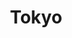 ---
layout: citytemp
title: Tokyo
header: Tokyo


images:
- slideimg: img/slideTokyo1.jpg
  slidehead: Dynamic
  slidetext: Tokyo thrives as a fast-paced city where cutting-edge technology meets a vibrant urban lifestyle.

- slideimg: img/slideTokyo2.jpg
  slidehead: Traditional
  slidetext: Amid its modernity, Tokyo preserves its rich history through ancient temples, shrines, and festivals.

- slideimg: img/slideTokyo3.jpg
  slidehead: Diverse
  slidetext: The city offers something for everyone, from high-end shopping districts to serene parks and cultural landmarks.


text:
- header: Overview
  body: Tokyo, Japan’s bustling capital, is a global hub of culture, technology, and innovation. Known for its blend of ultramodern skyscrapers and historic temples, the city offers iconic landmarks such as the Tokyo Skytree, Meiji Shrine, and the vibrant Shibuya Crossing. It’s a culinary paradise, boasting everything from Michelin-starred restaurants to street-side ramen shops. With efficient transportation, world-class shopping in districts like Ginza and Harajuku, and serene spaces like Ueno Park, Tokyo captivates visitors with its dynamic mix of tradition and modernity.

- header: Things to do!
  body: Explore the historic Meiji Shrine and the bustling Asakusa district with Senso-ji Temple. Wander through the vibrant streets of Akihabara, a haven for anime and tech enthusiasts, or shop in trendy Harajuku. Enjoy panoramic views from Tokyo Skytree or Tokyo Tower. Relish authentic sushi at Tsukiji Market or indulge in ramen at local eateries. Stroll through serene Ueno Park or marvel at cherry blossoms in spring. Don’t miss the dazzling Shibuya Crossing and a sumo wrestling match for a uniquely Japanese experience.
  
- header: Best Time For Tokyo!
  body: The ideal times to visit Tokyo are from March to April and September to November. Spring offers pleasant weather and the breathtaking sight of cherry blossoms in full bloom, making it the peak tourist season. Autumn provides similarly comfortable temperatures, paired with stunning displays of colorful foliage. Summer, while less crowded, can be uncomfortably hot, and June to July often brings frequent rainy days. For a mix of natural beauty and enjoyable weather, spring and autumn are the most appealing seasons to explore Tokyo.
  img: img/tempTokyo.jpg

hotell:
  - img:
    hotellh:
    hotellt: 
    link: 

  - img: 
    hotellh:
    hotellt: 
    link: 

  - img: 
    hotellh: 
    hotellt:
    link: 

hooh:
  - img: img/tokyohtl1.jpg
    headdd: The Westin Tokyo
    txt: Being the first large-scale renovation since The Westin Tokyo opened back in 1994, the hotel desires to keep in mind and cherish the values and tradition of the property while looking forward to the future and evolving as it approaches its 30th anniversary. With this renewal open, the hotel is aiming to be an "Urban Wellness Hotel" that offers an unrivaled stay to every one of the distinct customers.
    linko: https://www.marriott.com/en-us/hotels/tyowi-the-westin-tokyo/overview/
  - img: img/tokyohtl2.jpg
    headdd: The Peninsula Tokyo
    txt: "Be inspired by a captivating blend of Japanese tradition and modernity!"
    linko: https://www.peninsula.com/en/tokyo/5-star-luxury-hotel-ginza
  - img: img/tokyohtl3.jpg
    headdd:  Imperial Hotel Tokyo
    txt: "We offer rooms designed for a relaxing stay.
    Enjoy a stay tailored to your needs, whether it's for a special occasion, a family trip, or business."
    linko: https://www.imperialhotel.co.jp/en/tokyo
    

---